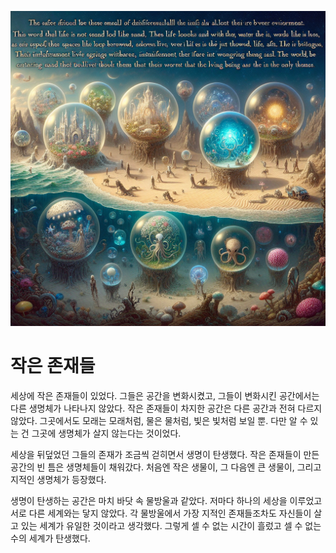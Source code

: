 ![Episode Image](images/0001000_init.png)

# 작은 존재들

세상에 작은 존재들이 있었다. 그들은 공간을 변화시켰고, 그들이 변화시킨 공간에서는 다른 생명체가 나타나지 않았다. 작은 존재들이 차지한 공간은 다른 공간과 전혀 다르지 않았다. 그곳에서도 모래는 모래처럼, 물은 물처럼, 빛은 빛처럼 보일 뿐. 다만 알 수 있는 건 그곳에 생명체가 살지 않는다는 것이었다.

세상을 뒤덮었던 그들의 존재가 조금씩 걷히면서 생명이 탄생했다. 작은 존재들이 만든 공간의 빈 틈은 생명체들이 채워갔다. 처음엔 작은 생물이, 그 다음엔 큰 생물이, 그리고 지적인 생명체가 등장했다.

생명이 탄생하는 공간은 마치 바닷 속 물방울과 같았다. 저마다 하나의 세상을 이루었고 서로 다른 세계와는 닿지 않았다. 각 물방울에서 가장 지적인 존재들조차도 자신들이 살고 있는 세계가 유일한 것이라고 생각했다. 그렇게 셀 수 없는 시간이 흘렀고 셀 수 없는 수의 세계가 탄생했다.
